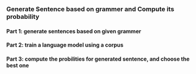 ### Generate Sentence based on grammer and Compute its probability

#### Part 1: generate sentences based on given grammer

#### Part 2: train a language model using a corpus

#### Part 3: compute the probilities for generated sentence, and choose the best one
